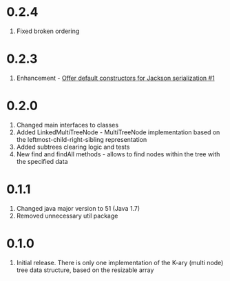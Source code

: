 
# 0.2.4

1. Fixed broken ordering

# 0.2.3

1. Enhancement - [Offer default constructors for Jackson serialization #1](https://github.com/Scalified/tree/issues/1)

# 0.2.0

1. Changed main interfaces to classes
2. Added LinkedMultiTreeNode - MultiTreeNode implementation based on the leftmost-child-right-sibling representation
3. Added subtrees clearing logic and tests
4. New find and findAll methods - allows to find nodes within the tree with the specified data

# 0.1.1

1. Changed java major version to 51 (Java 1.7)
2. Removed unnecessary util package

# 0.1.0

1. Initial release. There is only one implementation of the K-ary (multi node) tree data structure, 
   based on the resizable array
